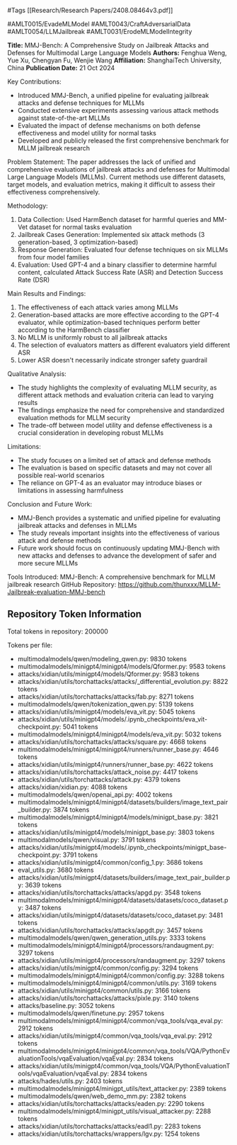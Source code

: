 #Tags
[[Research/Research Papers/2408.08464v3.pdf]]

#AMLT0015/EvadeMLModel
#AMLT0043/CraftAdversarialData
#AMLT0054/LLMJailbreak
#AMLT0031/ErodeMLModelIntegrity

**Title:** MMJ-Bench: A Comprehensive Study on Jailbreak Attacks and Defenses for Multimodal Large Language Models
**Authors:** Fenghua Weng, Yue Xu, Chengyan Fu, Wenjie Wang
**Affiliation:** ShanghaiTech University, China
**Publication Date:** 21 Oct 2024

Key Contributions:
- Introduced MMJ-Bench, a unified pipeline for evaluating jailbreak attacks and defense techniques for MLLMs
- Conducted extensive experiments assessing various attack methods against state-of-the-art MLLMs
- Evaluated the impact of defense mechanisms on both defense effectiveness and model utility for normal tasks
- Developed and publicly released the first comprehensive benchmark for MLLM jailbreak research

Problem Statement:
The paper addresses the lack of unified and comprehensive evaluations of jailbreak attacks and defenses for Multimodal Large Language Models (MLLMs). Current methods use different datasets, target models, and evaluation metrics, making it difficult to assess their effectiveness comprehensively.

Methodology:
1. Data Collection: Used HarmBench dataset for harmful queries and MM-Vet dataset for normal tasks evaluation
2. Jailbreak Cases Generation: Implemented six attack methods (3 generation-based, 3 optimization-based)
3. Response Generation: Evaluated four defense techniques on six MLLMs from four model families
4. Evaluation: Used GPT-4 and a binary classifier to determine harmful content, calculated Attack Success Rate (ASR) and Detection Success Rate (DSR)

Main Results and Findings:
1. The effectiveness of each attack varies among MLLMs
2. Generation-based attacks are more effective according to the GPT-4 evaluator, while optimization-based techniques perform better according to the HarmBench classifier
3. No MLLM is uniformly robust to all jailbreak attacks
4. The selection of evaluators matters as different evaluators yield different ASR
5. Lower ASR doesn't necessarily indicate stronger safety guardrail

Qualitative Analysis:
- The study highlights the complexity of evaluating MLLM security, as different attack methods and evaluation criteria can lead to varying results
- The findings emphasize the need for comprehensive and standardized evaluation methods for MLLM security
- The trade-off between model utility and defense effectiveness is a crucial consideration in developing robust MLLMs

Limitations:
- The study focuses on a limited set of attack and defense methods
- The evaluation is based on specific datasets and may not cover all possible real-world scenarios
- The reliance on GPT-4 as an evaluator may introduce biases or limitations in assessing harmfulness

Conclusion and Future Work:
- MMJ-Bench provides a systematic and unified pipeline for evaluating jailbreak attacks and defenses in MLLMs
- The study reveals important insights into the effectiveness of various attack and defense methods
- Future work should focus on continuously updating MMJ-Bench with new attacks and defenses to advance the development of safer and more secure MLLMs

Tools Introduced:
MMJ-Bench: A comprehensive benchmark for MLLM jailbreak research
GitHub Repository: https://github.com/thunxxx/MLLM-Jailbreak-evaluation-MMJ-bench

## Repository Token Information
Total tokens in repository: 200000

Tokens per file:
- multimodalmodels/qwen/modeling_qwen.py: 9830 tokens
- multimodalmodels/minigpt4/minigpt4/models/Qformer.py: 9583 tokens
- attacks/xidian/utils/minigpt4/models/Qformer.py: 9583 tokens
- attacks/xidian/utils/torchattacks/attacks/_differential_evolution.py: 8822 tokens
- attacks/xidian/utils/torchattacks/attacks/fab.py: 8271 tokens
- multimodalmodels/qwen/tokenization_qwen.py: 5139 tokens
- attacks/xidian/utils/minigpt4/models/eva_vit.py: 5045 tokens
- attacks/xidian/utils/minigpt4/models/.ipynb_checkpoints/eva_vit-checkpoint.py: 5041 tokens
- multimodalmodels/minigpt4/minigpt4/models/eva_vit.py: 5032 tokens
- attacks/xidian/utils/torchattacks/attacks/square.py: 4668 tokens
- multimodalmodels/minigpt4/minigpt4/runners/runner_base.py: 4646 tokens
- attacks/xidian/utils/minigpt4/runners/runner_base.py: 4622 tokens
- attacks/xidian/utils/torchattacks/attack_noise.py: 4417 tokens
- attacks/xidian/utils/torchattacks/attack.py: 4379 tokens
- attacks/xidian/xidian.py: 4088 tokens
- multimodalmodels/qwen/openai_api.py: 4002 tokens
- multimodalmodels/minigpt4/minigpt4/datasets/builders/image_text_pair_builder.py: 3874 tokens
- multimodalmodels/minigpt4/minigpt4/models/minigpt_base.py: 3821 tokens
- attacks/xidian/utils/minigpt4/models/minigpt_base.py: 3803 tokens
- multimodalmodels/qwen/visual.py: 3791 tokens
- attacks/xidian/utils/minigpt4/models/.ipynb_checkpoints/minigpt_base-checkpoint.py: 3791 tokens
- attacks/xidian/utils/minigpt4/common/config_1.py: 3686 tokens
- eval_utils.py: 3680 tokens
- attacks/xidian/utils/minigpt4/datasets/builders/image_text_pair_builder.py: 3639 tokens
- attacks/xidian/utils/torchattacks/attacks/apgd.py: 3548 tokens
- multimodalmodels/minigpt4/minigpt4/datasets/datasets/coco_dataset.py: 3487 tokens
- attacks/xidian/utils/minigpt4/datasets/datasets/coco_dataset.py: 3481 tokens
- attacks/xidian/utils/torchattacks/attacks/apgdt.py: 3457 tokens
- multimodalmodels/qwen/qwen_generation_utils.py: 3333 tokens
- multimodalmodels/minigpt4/minigpt4/processors/randaugment.py: 3297 tokens
- attacks/xidian/utils/minigpt4/processors/randaugment.py: 3297 tokens
- attacks/xidian/utils/minigpt4/common/config.py: 3294 tokens
- multimodalmodels/minigpt4/minigpt4/common/config.py: 3288 tokens
- multimodalmodels/minigpt4/minigpt4/common/utils.py: 3169 tokens
- attacks/xidian/utils/minigpt4/common/utils.py: 3166 tokens
- attacks/xidian/utils/torchattacks/attacks/pixle.py: 3140 tokens
- attacks/baseline.py: 3052 tokens
- multimodalmodels/qwen/finetune.py: 2957 tokens
- multimodalmodels/minigpt4/minigpt4/common/vqa_tools/vqa_eval.py: 2912 tokens
- attacks/xidian/utils/minigpt4/common/vqa_tools/vqa_eval.py: 2912 tokens
- multimodalmodels/minigpt4/minigpt4/common/vqa_tools/VQA/PythonEvaluationTools/vqaEvaluation/vqaEval.py: 2834 tokens
- attacks/xidian/utils/minigpt4/common/vqa_tools/VQA/PythonEvaluationTools/vqaEvaluation/vqaEval.py: 2834 tokens
- attacks/hades/utils.py: 2403 tokens
- multimodalmodels/minigpt4/minigpt_utils/text_attacker.py: 2389 tokens
- multimodalmodels/qwen/web_demo_mm.py: 2382 tokens
- attacks/xidian/utils/torchattacks/attacks/eaden.py: 2290 tokens
- multimodalmodels/minigpt4/minigpt_utils/visual_attacker.py: 2288 tokens
- attacks/xidian/utils/torchattacks/attacks/eadl1.py: 2283 tokens
- attacks/xidian/utils/torchattacks/wrappers/lgv.py: 1254 tokens
